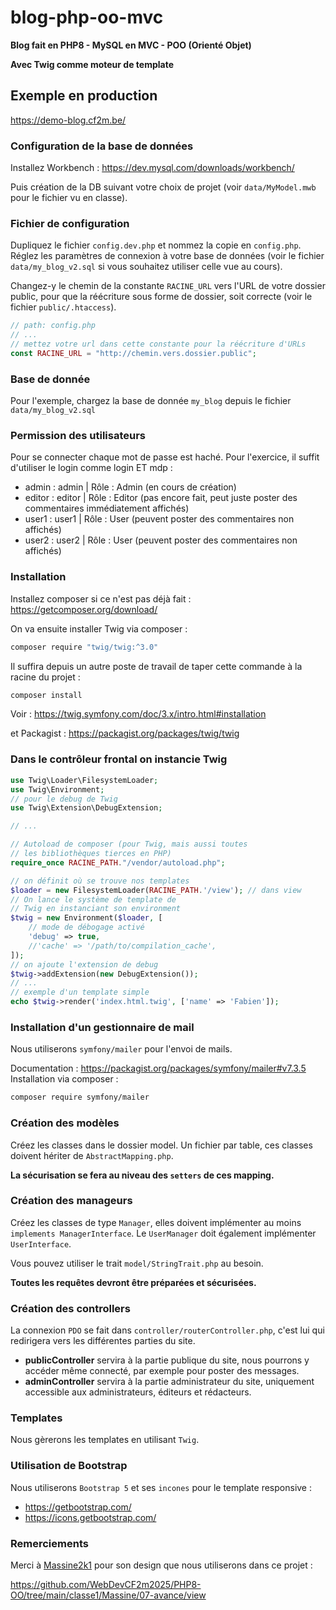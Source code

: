 # blog-php-oo-mvc
**Blog fait en PHP8 - MySQL en MVC - POO (Orienté Objet)**

**Avec Twig comme moteur de template**

## Exemple en production

https://demo-blog.cf2m.be/

### Configuration de la base de données

Installez Workbench : https://dev.mysql.com/downloads/workbench/

Puis création de la DB suivant votre choix de projet (voir `data/MyModel.mwb` pour le fichier vu en classe).

### Fichier de configuration

Dupliquez le fichier `config.dev.php` et nommez la copie en `config.php`. Réglez les paramètres de connexion à votre base de données (voir le fichier `data/my_blog_v2.sql` si vous souhaitez utiliser celle vue au cours).

Changez-y le chemin de la constante `RACINE_URL` vers l'URL de votre dossier public, pour que la réécriture sous forme de dossier, soit correcte (voir le fichier `public/.htaccess`).

```php
// path: config.php
// ...
// mettez votre url dans cette constante pour la réécriture d'URLs
const RACINE_URL = "http://chemin.vers.dossier.public";
```

### Base de donnée 

Pour l'exemple, chargez la base de donnée `my_blog` depuis le fichier `data/my_blog_v2.sql`

### Permission des utilisateurs

Pour se connecter chaque mot de passe est haché. Pour l'exercice, il suffit d'utiliser le login comme login ET mdp :

- admin : admin   | Rôle : Admin (en cours de création)
- editor : editor | Rôle : Editor (pas encore fait, peut juste poster des commentaires immédiatement affichés)
- user1 : user1   | Rôle : User (peuvent poster des commentaires non affichés)
- user2 : user2   | Rôle : User (peuvent poster des commentaires non affichés)


### Installation

Installez composer si ce n'est pas déjà fait : https://getcomposer.org/download/

On va ensuite installer Twig via composer :

```bash
composer require "twig/twig:^3.0"
```

Il suffira depuis un autre poste de travail de taper cette commande à la racine du projet :

```bash
composer install
```

Voir : https://twig.symfony.com/doc/3.x/intro.html#installation

et Packagist : https://packagist.org/packages/twig/twig

### Dans le contrôleur frontal on instancie Twig

```php
use Twig\Loader\FilesystemLoader;
use Twig\Environment;
// pour le debug de Twig
use Twig\Extension\DebugExtension;

// ...

// Autoload de composer (pour Twig, mais aussi toutes
// les bibliothèques tierces en PHP)
require_once RACINE_PATH."/vendor/autoload.php";

// on définit où se trouve nos templates
$loader = new FilesystemLoader(RACINE_PATH.'/view'); // dans view
// On lance le système de template de
// Twig en instanciant son environment
$twig = new Environment($loader, [
    // mode de débogage activé
    'debug' => true,
    //'cache' => '/path/to/compilation_cache',
]);
// on ajoute l'extension de debug
$twig->addExtension(new DebugExtension());
// ...
// exemple d'un template simple
echo $twig->render('index.html.twig', ['name' => 'Fabien']);
```

### Installation d'un gestionnaire de mail

Nous utiliserons `symfony/mailer` pour l'envoi de mails.

Documentation : https://packagist.org/packages/symfony/mailer#v7.3.5
Installation via composer :

```bash
composer require symfony/mailer
```


### Création des modèles

Créez les classes dans le dossier model. Un fichier par table, ces classes doivent hériter de `AbstractMapping.php`.

**La sécurisation se fera au niveau des `setters` de ces mapping.**

### Création des manageurs

Créez les classes de type `Manager`, elles doivent implémenter au moins `implements ManagerInterface`. Le `UserManager` doit également implémenter `UserInterface`. 

Vous pouvez utiliser le trait `model/StringTrait.php` au besoin.

**Toutes les requêtes devront être préparées et sécurisées.**

### Création des controllers

La connexion `PDO` se fait dans `controller/routerController.php`, c'est lui qui redirigera vers les différentes parties du site.

- **publicController** servira à la partie publique du site, nous pourrons y accéder même connecté, par exemple pour poster des messages.
- **adminController** servira à la partie administrateur du site, uniquement accessible aux administrateurs, éditeurs et rédacteurs.

### Templates

Nous gèrerons les templates en utilisant `Twig`.

### Utilisation de Bootstrap

Nous utiliserons `Bootstrap 5` et ses `incones` pour le template responsive :
- https://getbootstrap.com/
- https://icons.getbootstrap.com/


### Remerciements
Merci à [Massine2k1](https://github.com/Massine2k1) pour son design que nous utiliserons dans ce projet :

https://github.com/WebDevCF2m2025/PHP8-OO/tree/main/classe1/Massine/07-avance/view
